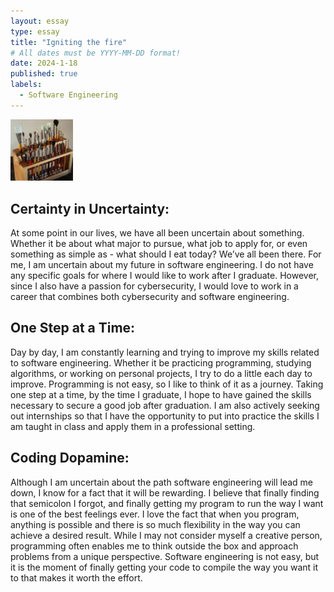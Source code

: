 ```yaml
---
layout: essay
type: essay
title: "Igniting the fire"
# All dates must be YYYY-MM-DD format!
date: 2024-1-18
published: true
labels:
  - Software Engineering
---
```


<img width="100px" class="rounded float-start pe-4" src="../img/igniting/paintbrushes.jpg">

## Certainty in Uncertainty:

At some point in our lives, we have all been uncertain about something. Whether it be about what major to pursue, what job to apply for, or even something as simple as - what should I eat today? We’ve all been there. For me, I am uncertain about my future in software engineering. I do not have any specific goals for where I would like to work after I graduate. However, since I also have a passion for cybersecurity, I would love to work in a career that combines both cybersecurity and software engineering.

##  One Step at a Time:

Day by day, I am constantly learning and trying to improve my skills related to software engineering. Whether it be practicing programming, studying algorithms, or working on personal projects, I try to do a little each day to improve. Programming is not easy, so I like to think of it as a journey. Taking one step at a time, by the time I graduate, I hope to have gained the skills necessary to secure a good job after graduation. I am also actively seeking out internships so that I have the opportunity to put into practice the skills I am taught in class and apply them in a professional setting.

## Coding Dopamine:

Although I am uncertain about the path software engineering will lead me down, I know for a fact that it will be rewarding. I believe that finally finding that semicolon I forgot, and finally getting my program to run the way I want is one of the best feelings ever. I love the fact that when you program, anything is possible and there is so much flexibility in the way you can achieve a desired result. While I may not consider myself a creative person, programming often enables me to think outside the box and approach problems from a unique perspective. Software engineering is not easy, but it is the moment of finally getting your code to compile the way you want it to that makes it worth the effort.

